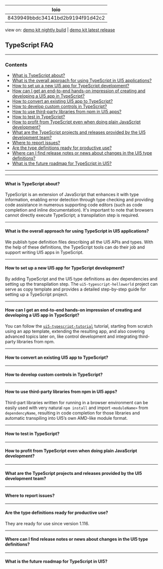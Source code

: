 <!-- loio8439949bbdc34141bd2b9194f91d42c2 -->

| loio |
| -----|
| 8439949bbdc34141bd2b9194f91d42c2 |

<div id="loio">

view on: [demo kit nightly build](https://sdk.openui5.org/nightly/#/topic/8439949bbdc34141bd2b9194f91d42c2) | [demo kit latest release](https://sdk.openui5.org/topic/8439949bbdc34141bd2b9194f91d42c2)</div>

## TypeScript FAQ

***

<a name="loio8439949bbdc34141bd2b9194f91d42c2__section_llg_15n_hyb"/>

### Contents

-   [What is TypeScript about?](TypeScript_FAQ_8439949.md#loio8439949bbdc34141bd2b9194f91d42c2__whatists)
-   [What is the overall approach for using TypeScript in UI5 applications?](TypeScript_FAQ_8439949.md#loio8439949bbdc34141bd2b9194f91d42c2__approach)
-   [How to set up a new UI5 app for TypeScript development?](TypeScript_FAQ_8439949.md#loio8439949bbdc34141bd2b9194f91d42c2__howto)
-   [How can I get an end-to-end hands-on impression of creating and developing a UI5 app in TypeScript?](TypeScript_FAQ_8439949.md#loio8439949bbdc34141bd2b9194f91d42c2__handson)
-   [How to convert an existing UI5 app to TypeScript?](TypeScript_FAQ_8439949.md#loio8439949bbdc34141bd2b9194f91d42c2__convert)
-   [How to develop custom controls in TypeScript?](TypeScript_FAQ_8439949.md#loio8439949bbdc34141bd2b9194f91d42c2__customcontrols)
-   [How to use third-party libraries from npm in UI5 apps?](TypeScript_FAQ_8439949.md#loio8439949bbdc34141bd2b9194f91d42c2__thirdpartylib)
-   [How to test in TypeScript?](TypeScript_FAQ_8439949.md#loio8439949bbdc34141bd2b9194f91d42c2__test)
-   [How to profit from TypeScript even when doing plain JavaScript development?](TypeScript_FAQ_8439949.md#loio8439949bbdc34141bd2b9194f91d42c2__profitfromts)
-   [What are the TypeScript projects and releases provided by the UI5 development team?](TypeScript_FAQ_8439949.md#loio8439949bbdc34141bd2b9194f91d42c2__tsandui5)
-   [Where to report issues?](TypeScript_FAQ_8439949.md#loio8439949bbdc34141bd2b9194f91d42c2__issues)
-   [Are the type definitions ready for productive use?](TypeScript_FAQ_8439949.md#loio8439949bbdc34141bd2b9194f91d42c2__productiveuse)
-   [Where can I find release notes or news about changes in the UI5 type definitions?](TypeScript_FAQ_8439949.md#loio8439949bbdc34141bd2b9194f91d42c2__releasenotes)
-   [What is the future roadmap for TypeScript in UI5?](TypeScript_FAQ_8439949.md#loio8439949bbdc34141bd2b9194f91d42c2__roadmap)

***

***

#### What is TypeScript about?

TypeScript is an extension of JavaScript that enhances it with type information, enabling error detection through type checking and providing code assistance in numerous supporting code editors \(such as code completion and inline documentation\). It's important to note that browsers cannot directly execute TypeScript; a transpilation step is required.

***

#### What is the overall approach for using TypeScript in UI5 applications?

We publish type definition files describing all the UI5 APIs and types. With the help of these definitions, the TypeScript tools can do their job and support writing UI5 apps in TypeScript.

***

#### How to set up a new UI5 app for TypeScript development?

By adding TypeScript and the UI5 type definitions as dev dependencies and setting up the transpilation step. The `ui5-typescript-helloworld` project can serve as copy template and provides a detailed step-by-step guide for setting up a TypeScript project.

***

#### How can I get an end-to-end hands-on impression of creating and developing a UI5 app in TypeScript?

You can follow the [`ui5-typescript-tutorial`](https://github.com/SAP-samples/ui5-typescript-tutorial) tutorial, starting from scratch using an app template, extending the resulting app, and also covering advanced topics later on, like control development and integrating third-party libraries from npm.

***

#### How to convert an existing UI5 app to TypeScript?

***

#### How to develop custom controls in TypeScript?

***

#### How to use third-party libraries from npm in UI5 apps?

Third-part libraries written for running in a browser environment can be easily used with very natural `npm install` and import `<moduleName>` from `dependencyName`, resulting in code completion for those libraries and automatic transpiling into UI5’s own AMD-like module format.

***

#### How to test in TypeScript?

***

#### How to profit from TypeScript even when doing plain JavaScript development?

***

#### What are the TypeScript projects and releases provided by the UI5 development team?

***

#### Where to report issues?

***

#### Are the type definitions ready for productive use?

They are ready for use since version 1.116.

***

#### Where can I find release notes or news about changes in the UI5 type definitions?

***

#### What is the future roadmap for TypeScript in UI5?

